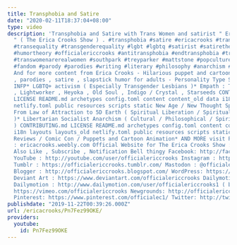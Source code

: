 ```yaml
---
title: Transphobia and Satire
date: "2020-02-11T18:37:04+08:00"
type: video
description: 'Transphobia and Satire with Trans Women and satirist " Erica Crooks
  " ( The Erica Crooks Show ) . #transphobia #satire #ericacrooks #translivesmatter
  #transequality #transgenderequality #lgbt #lgbtq #satirist #satiretheory #comedytheory
  #humortheory #officialericcrooks #antitransphobia #endtransphobia #transrightsarehumanrights
  #transwomenarerealwomen #southpark #treyparker #mattstone #popculture #comiccon
  #fandom #parody #parodies #writing #literary #philosophy #anarchism #antiauthoritarian
  And for more content from Erica Crooks - Hilarious puppet and cartoon dark comedy
  , parodies , satire , slapstick humor for adults - Personality Type Science , mostly
  INFP* LGBTQ+ activism ( Especially Transgender Lesbians )* Empath : Twin Flames
  , Lightworker , Heyoka , Old Soul , Indigo / Crystal , Starseeds CONTRIBUTING.md
  LICENSE README.md archetypes config.toml content content_old data i18n layouts layouts_old
  netlify.toml public resources scripts static New Age / New Thought Spirituality
  From Law of Attraction to 5D Earth ( Spiritual Liberation / Spiritual Anarchism
  )* Libertarian Socialist Anarchism ( Cultural / Philosophical / Spiritual / Pacifism
  ) CONTRIBUTING.md LICENSE README.md archetypes config.toml content content_old data
  i18n layouts layouts_old netlify.toml public resources scripts static Pop Culture
  Reviews / Comic Con / Puppets and Cartoon Animation* AND MORE visit Personal Website
  : ericacrooks.weebly.com Official Website for The Erica Crooks Show : officialericcrooks.weebly.com
  Also Like , Subscribe , Notification Bell thingy Facebook: http://facebook.com/officialericcrooks
  YouTube : http://youtube.com/user/officialericcrooks Instagram : http://Instagram.com/officialericcrooks/
  Tumblr : https://officialericcrooks.tumblr.com/ Mastodon : @officialericcrooks@mastodon.social
  Blogger : http://officialericcrooks.blogspot.com/ WordPress: https://officialericcrooks.wordpress.com
  Deviant Art : https://www.deviantart.com/officialericcrooks Dailymotion : http://www.dailymotion.com/user/officialericcrooks
  Dailymotion : http://www.dailymotion.com/user/officialericcrooks1 ( backup ) Vimeo:
  https://vimeo.com/officialericcrooks Newgrounds: http://officialericcrooks.newgrounds.com
  Pinterest: https://www.pinterest.com/officialec1/ Twitter: http://twitter.com/crooks_erica'
publishdate: "2019-11-22T00:39:26.000Z"
url: /ericacrooks/Pn7Fez99OKE/
providers:
  youtube:
    id: Pn7Fez99OKE
---
```

